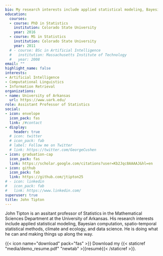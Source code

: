 ```yaml
---
bio: My research interests include applied statistical modeling, Bayesian computation, Spatio-temporal statistics, ecology, and climate
education:
  courses:
  - course: PhD in Statistics
    institution: Colorado State University
    year: 2016
  - course: MS in Statistics
    institution: Colorado State University 
    year: 2011
  # - course: BSc in Artificial Intelligence
  #   institution: Massachusetts Institute of Technology
  #   year: 2008
email: ""
highlight_name: false
interests:
- Artificial Intelligence
- Computational Linguistics
- Information Retrieval
organizations:
- name: University of Arkansas
  url: https://www.uark.edu/
role: Assistant Professor of Statistics
social:
- icon: envelope
  icon_pack: fas
  link: /#contact
- display:
    header: true
  # icon: twitter
  # icon_pack: fab
  # label: Follow me on Twitter
  # link: https://twitter.com/GeorgeCushen
- icon: graduation-cap
  icon_pack: fas
  link: https://scholar.google.com/citations?user=Kb2Jqc8AAAAJ&hl=en
- icon: github
  icon_pack: fab
  link: https://github.com/jtipton25
# - icon: linkedin
#   icon_pack: fab
#   link: https://www.linkedin.com/
superuser: true
title: John Tipton
---
```


John Tipton is an assitant professor of Statistics in the Mathematical Sciences Department at the University of Arkansas. His research interests include applied statistical modeling, Bayesian computation, spatio-temporal statistical methods, climate and ecology, and data science. He is doing what he can and making things up along the way.


{{< icon name="download" pack="fas" >}} Download my {{< staticref "media/demo_resume.pdf" "newtab" >}}resumé{{< /staticref >}}.
